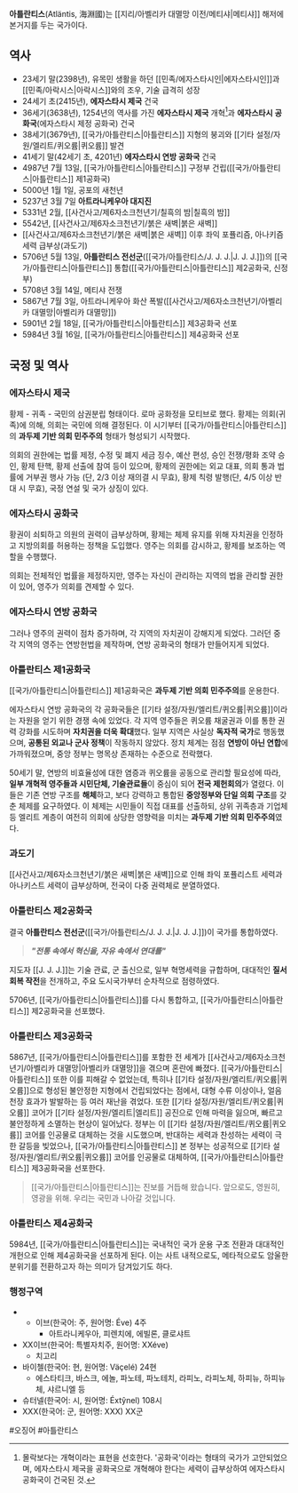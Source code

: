 **아틀란티스**(Atläntis, 海淵國)는 [[지리/아벨리카 대멸망 이전/메티샤|메티샤]] 해저에 본거지를 두는 국가이다.

## 역사
- 23세기 말(2398년), 유목민 생활을 하던 [[민족/에자스타시인|에자스타시인]]과 [[민족/아락시스|아락시스]]와의 조우, 기술 급격히 성장
- 24세기 초(2415년), **에자스타시 제국** 건국
- 36세기(3638년), 1254년의 역사를 가진 **에자스타시 제국** 개혁[^1]과 **에자스타시 공화국**(에자스타시 제정 공화국) 건국
- 38세기(3679년), [[국가/아틀란티스|아틀란티스]] 지형의 붕괴와 [[기타 설정/자원/엘리트/퀴오륨|퀴오륨]] 발견
- 41세기 말(42세기 초, 4201년) **에자스타시 연방 공화국** 건국
- 4987년 7월 13일, [[국가/아틀란티스|아틀란티스]] 구정부 건립([[국가/아틀란티스|아틀란티스]] 제1공화국)
- 5000년 1월 1일, 공포의 새천년
- 5237년 3월 7일 **아트라니케우아 대지진**
- 5331년 2월, [[사건사고/제6자소크천년기/칠흑의 밤|칠흑의 밤]]
- 5542년, [[사건사고/제6자소크천년기/붉은 새벽|붉은 새벽]]
- [[사건사고/제6자소크천년기/붉은 새벽|붉은 새벽]] 이후 좌익 포퓰리즘, 아나키즘 세력 급부상(과도기)
- 5706년 5월 13일, **아틀란티스 전선군**([[국가/아틀란티스/J. J. J.|J. J. J.]])의 [[국가/아틀란티스|아틀란티스]] 통합([[국가/아틀란티스|아틀란티스]] 제2공화국, 신정부)
- 5708년 3월 14일, 메티샤 전쟁
- 5867년 7월 3일, 아트라니케우아 화산 폭발([[사건사고/제6자소크천년기/아벨리카 대멸망|아벨리카 대멸망]])
- 5901년 2월 18일, [[국가/아틀란티스|아틀란티스]] 제3공화국 선포
- 5984년 3월 16일, [[국가/아틀란티스|아틀란티스]] 제4공화국 선포

## 국정 및 역사
### 에자스타시 제국
황제 - 귀족 - 국민의 삼권분립 형태이다. 로마 공화정을 모티브로 했다. 황제는 의회(귀족)에 의해, 의회는 국민에 의해 결정된다. 이 시기부터 [[국가/아틀란티스|아틀란티스]]의 **과두제 기반 의회 민주주의** 형태가 형성되기 시작했다.

의회의 권한에는 법률 제정, 수정 및 폐지 세금 징수, 예산 편성, 승인 전쟁/평화 조약 승인, 황제 탄핵, 황제 선출에 참여 등이 있으며, 황제의 권한에는 외교 대표, 의회 통과 법률에 거부권 행사 가능 (단, 2/3 이상 재의결 시 무효), 황제 칙령 발행(단, 4/5 이상 반대 시 무효), 국정 연설 및 국가 상징이 있다.

### 에자스타시 공화국
황권이 쇠퇴하고 의원의 권력이 급부상하며, 황제는 체제 유지를 위해 자치권을 인정하고 지방의회를 허용하는 정책을 도입했다. 영주는 의회를 감시하고, 황제를 보조하는 역할을 수행했다.

의회는 전체적인 법률을 제정하지만, 영주는 자신이 관리하는 지역의 법을 관리할 권한이 있어, 영주가 의회를 견제할 수 있다. 

### 에자스타시 연방 공화국
그러나 영주의 권력이 점차 증가하며, 각 지역의 자치권이 강해지게 되었다. 그러던 중 각 지역의 영주는 연방헌법을 제작하며, 연방 공화국의 형태가 만들어지게 되었다.

### 아틀란티스 제1공화국
[[국가/아틀란티스|아틀란티스]] 제1공화국은 **과두제 기반 의회 민주주의**를 운용한다.

에자스타시 연방 공화국의 각 공화국들은 [[기타 설정/자원/엘리트/퀴오륨|퀴오륨]]이라는 자원을 얻기 위한 경쟁 속에 있었다. 각 지역 영주들은 퀴오륨 채굴권과 이를 통한 권력 강화를 시도하며 **자치권을 더욱 확대**했다. 일부 지역은 사실상 **독자적 국가**로 행동했으며, **공통된 외교나 군사 정책**이 작동하지 않았다. 정치 체계는 점점 **연방이 아닌 연합**에 가까워졌으며, 중앙 정부는 명목상 존재하는 수준으로 전락했다.

50세기 말, 연방의 비효율성에 대한 염증과 퀴오륨을 공동으로 관리할 필요성에 따라, **일부 개혁적 영주들과 시민단체, 기술관료들**이 중심이 되어 **전국 제헌회의**가 열렸다. 이들은 기존 연방 구조를 **해체**하고, 보다 강력하고 통합된 **중앙정부와 단일 의회 구조**를 갖춘 체제를 요구하였다. 이 체제는 시민들이 직접 대표를 선출하되, 상위 귀족층과 기업체 등 엘리트 계층이 여전히 의회에 상당한 영향력을 미치는 **과두제 기반 의회 민주주의**였다.

### 과도기
[[사건사고/제6자소크천년기/붉은 새벽|붉은 새벽]]으로 인해 좌익 포퓰리스트 세력과 아나키스트 세력이 급부상하며, 전국이 다중 권력체로 분열하였다.

### 아틀란티스 제2공화국
결국 **아틀란티스 전선군**([[국가/아틀란티스/J. J. J.|J. J. J.]])이 국가를 통합하였다.

> ***"전통 속에서 혁신을, 자유 속에서 연대를"***

지도자 [[J. J. J.]]는 기술 관료, 군 출신으로, 일부 혁명세력을 규합하며, 대대적인 **질서 회복 작전**을 전개하고, 주요 도시국가부터 순차적으로 점령하였다.

5706년, [[국가/아틀란티스|아틀란티스]]를 다시 통합하고, [[국가/아틀란티스|아틀란티스]] 제2공화국을 선포했다.

### 아틀란티스 제3공화국
5867년, [[국가/아틀란티스|아틀란티스]]를 포함한 전 세계가 [[사건사고/제6자소크천년기/아벨리카 대멸망|아벨리카 대멸망]]을 겪으며 혼란에 빠졌다. [[국가/아틀란티스|아틀란티스]] 또한 이를 피해갈 수 없었는데, 특히나 [[기타 설정/자원/엘리트/퀴오륨|퀴오륨]]으로 형성된 불안정한 지형에서 건립되었다는 점에서, 대형 수류 이상이나, 얼음 천장 효과가 발발하는 등 여러 재난을 겪었다. 또한 [[기타 설정/자원/엘리트/퀴오륨|퀴오륨]] 코어가 [[기타 설정/자원/엘리트|엘리트]] 공진으로 인해 마력을 잃으며, 빠르고 불안정하게 소멸하는 현상이 일어났다. 정부는 이 [[기타 설정/자원/엘리트/퀴오륨|퀴오륨]] 코어를 인공물로 대체하는 것을 시도했으며, 반대하는 세력과 찬성하는 세력이 극한 갈등을 빚었으나, [[국가/아틀란티스|아틀란티스]] 본 정부는 성공적으로 [[기타 설정/자원/엘리트/퀴오륨|퀴오륨]] 코어를 인공물로 대체하여, [[국가/아틀란티스|아틀란티스]] 제3공화국을 선포한다.

> [[국가/아틀란티스|아틀란티스]]는 진보를 거듭해 왔습니다. 앞으로도, 영원히, 영광을 위해. 우리는 국민과 나아갈 것입니다.

### 아틀란티스 제4공화국
5984년, [[국가/아틀란티스|아틀란티스]]는 국내적인 국가 운용 구조 전환과 대대적인 개헌으로 인해 제4공화국을 선포하게 된다. 이는 사트 내적으로도, 메타적으로도 암울한 분위기를 전환하고자 하는 의미가 담겨있기도 하다.

### 행정구역
- - 이브(한국어: 주, 원어명: Éve) 4주
    - 아트라니케우아, 피렌치에, 에빌론, 클로샤트
- XX이브(한국어: 특별자치주, 원어명: XXéve)
	- 치고리
- 바이첼(한국어: 현, 원어명: Väçelé) 24현
	- 에스타티크, 바스크, 에놀, 파노테, 파노테치, 라피노, 라피노체, 하피뉴, 하피뉴체, 샤르니엘 등
- 슈터넬(한국어: 시, 원어명: Éxtŷnel) 108시
- XXX(한국어: 군, 원어명: XXX) XX군

#오징어 #아틀란티스

[^1]: 몰락보다는 개혁이라는 표현을 선호한다. '공화국'이라는 형태의 국가가 고안되었으며, 에자스타시 제국을 공화국으로 개혁해야 한다는 세력이 급부상하여 에자스타시 공화국이 건국된 것.